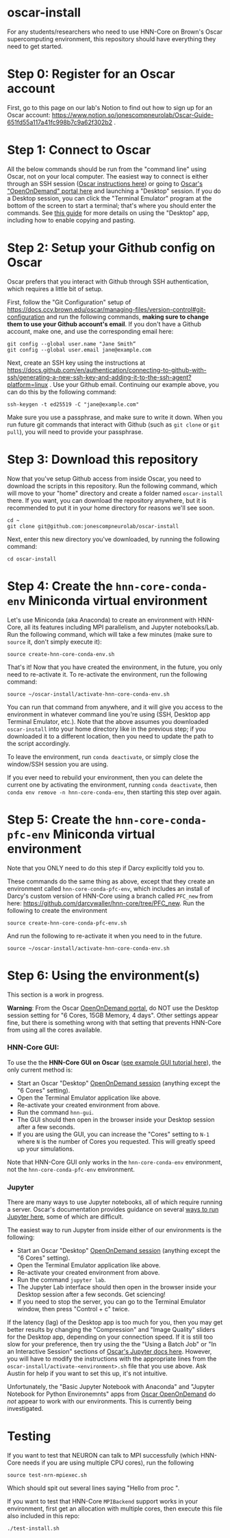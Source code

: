 # oscar-install

For any students/researchers who need to use HNN-Core on Brown's Oscar supercomputing environment, this repository should have everything they need to get started.

# Step 0: Register for an Oscar account

First, go to this page on our lab's Notion to find out how to sign up for an Oscar account: <https://www.notion.so/jonescompneurolab/Oscar-Guide-651fd55a117a41fc998b7c9a62f302b2> .

# Step 1: Connect to Oscar

All the below commands should be run from the "command line" using Oscar, not on your local computer. The easiest way to connect is either through an SSH session ([Oscar instructions here](https://docs.ccv.brown.edu/oscar/connecting-to-oscar/ssh)) or going to [Oscar's "OpenOnDemand" portal here](https://ood.ccv.brown.edu/pun/sys/dashboard) and launching a "Desktop" session. If you do a Desktop session, you can click the "Terminal Emulator" program at the bottom of the screen to start a terminal; that's where you should enter the commands. See [this guide](https://docs.ccv.brown.edu/oscar/connecting-to-oscar/open-ondemand/desktop-app-vnc) for more details on using the "Desktop" app, including how to enable copying and pasting.

# Step 2: Setup your Github config on Oscar

Oscar prefers that you interact with Github through SSH authentication, which requires a little bit of setup.

First, follow the "Git Configuration" setup of <https://docs.ccv.brown.edu/oscar/managing-files/version-control#git-configuration> and run the following commands, **making sure to change them to use your Github account's email**. If you don't have a Github account, make one, and use the corresponding email here:

```
git config --global user.name "Jane Smith“
git config --global user.email jane@example.com
```

Next, create an SSH key using the instructions at <https://docs.github.com/en/authentication/connecting-to-github-with-ssh/generating-a-new-ssh-key-and-adding-it-to-the-ssh-agent?platform=linux> . Use your Github email. Continuing our example above, you can do this by the following command:

```
ssh-keygen -t ed25519 -C "jane@example.com"
```

Make sure you use a passphrase, and make sure to write it down. When you run future git commands that interact with Github (such as `git clone` or `git pull`), you will need to provide your passphrase.

# Step 3: Download this repository

Now that you've setup Github access from inside Oscar, you need to download the scripts in this repository. Run the following command, which will move to your "home" directory and create a folder named `oscar-install` there. If you want, you can download the repository anywhere, but it is recommended to put it in your home directory for reasons we'll see soon.

```
cd ~
git clone git@github.com:jonescompneurolab/oscar-install
```

Next, enter this new directory you've downloaded, by running the following command:

```
cd oscar-install
```

# Step 4: Create the `hnn-core-conda-env` Miniconda virtual environment

Let's use Miniconda (aka Anaconda) to create an environment with HNN-Core, all its features including MPI parallelism, and Jupyter notebooks/Lab. Run the following command, which will take a few minutes (make sure to `source` it, don't simply execute it):

```
source create-hnn-core-conda-env.sh
```

That's it! Now that you have created the environment, in the future, you only need to re-activate it. To re-activate the environment, run the following command:

```
source ~/oscar-install/activate-hnn-core-conda-env.sh
```

You can run that command from anywhere, and it will give you access to the environment in whatever command line you're using (SSH, Desktop app Terminal Emulator, etc.). Note that the above assumes you downloaded `oscar-install` into your home directory like in the previous step; if you downloaded it to a different location, then you need to update the path to the script accordingly.

To leave the environment, run `conda deactivate`, or simply close the window/SSH session you are using.

If you ever need to rebuild your environment, then you can delete the current one by activating the environment, running `conda deactivate`, then `conda env remove -n hnn-core-conda-env`, then starting this step over again.

# Step 5: Create the `hnn-core-conda-pfc-env` Miniconda virtual environment

Note that you ONLY need to do this step if Darcy explicitly told you to.

These commands do the same thing as above, except that they create an environment called `hnn-core-conda-pfc-env`, which includes an install of Darcy's custom version of HNN-Core using a branch called `PFC_new` from here: <https://github.com/darcywaller/hnn-core/tree/PFC_new>. Run the following to create the environment

```
source create-hnn-core-conda-pfc-env.sh
```

And run the following to re-activate it when you need to in the future.

```
source ~/oscar-install/activate-hnn-core-conda-env.sh
```

# Step 6: Using the environment(s)

This section is a work in progress.

**Warning**: From the Oscar [OpenOnDemand portal](https://ood.ccv.brown.edu/pun/sys/dashboard/), do NOT use the Desktop session setting for "6 Cores, 15GB Memory, 4 days". Other settings appear fine, but there is something wrong with that setting that prevents HNN-Core from using all the cores available.

### HNN-Core GUI:

To use the the **HNN-Core GUI on Oscar** ([see example GUI tutorial here](https://dylansdaniels.github.io/website_redesign/content/05_erps/erps_in_gui.html)), the only current method is:

- Start an Oscar "Desktop" [OpenOnDemand session](https://ood.ccv.brown.edu/pun/sys/dashboard/) (anything except the "6 Cores" setting).
- Open the Terminal Emulator application like above.
- Re-activate your created environment from above.
- Run the command `hnn-gui`.
- The GUI should then open in the browser inside your Desktop session after a few seconds.
- If you are using the GUI, you can increase the "Cores" setting to `N-1` where `N` is the number of Cores you requested. This will greatly speed up your simulations.

Note that HNN-Core GUI only works in the `hnn-core-conda-env` environment, not the `hnn-core-conda-pfc-env` environment.

### Jupyter

There are many ways to use Jupyter notebooks, all of which require running a server. Oscar's documentation provides guidance on several [ways to run Jupyter here](https://docs.ccv.brown.edu/oscar/jupyter-notebooks/jupyter-notebooks-on-oscar-1), some of which are difficult.

The easiest way to run Jupyter from inside either of our environments is the following:

- Start an Oscar "Desktop" [OpenOnDemand session](https://ood.ccv.brown.edu/pun/sys/dashboard/) (anything except the "6 Cores" setting).
- Open the Terminal Emulator application like above.
- Re-activate your created environment from above.
- Run the command `jupyter lab`.
- The Jupyter Lab interface should then open in the browser inside your Desktop session after a few seconds. Get sciencing!
- If you need to stop the server, you can go to the Terminal Emulator window, then press "Control + c" twice.

If the latency (lag) of the Desktop app is too much for you, then you may get better results by changing the "Compression" and "Image Quality" sliders for the Desktop app, depending on your connection speed. If it is still too slow for your preference, then try using the the "Using a Batch Job" or "In an Interactive Session" sections of [Oscar's Jupyter docs here](https://docs.ccv.brown.edu/oscar/jupyter-notebooks/jupyter-notebooks-on-oscar-1). However, you will have to modify the instructions with the appropriate lines from the `oscar-install/activate-<environment>.sh` file that you use above. Ask Austin for help if you want to set this up, it's not intuitive.

Unfortunately, the "Basic Jupyter Notebook with Anaconda" and "Jupyter Notebook for Python Environemnts" apps from [Oscar OpenOnDemand](https://ood.ccv.brown.edu/pun/sys/dashboard/) do *not* appear to work with our environments. This is currently being investigated.

# Testing

If you want to test that NEURON can talk to MPI successfully (which HNN-Core needs if you are using multiple CPU cores), run the following

```
source test-nrn-mpiexec.sh
```

Which should spit out several lines saying "Hello from proc <number>".

If you want to test that HNN-Core `MPIBackend` support works in your environment, first get an allocation with multiple cores, then execute this file also included in this repo:

```
./test-install.sh
```

